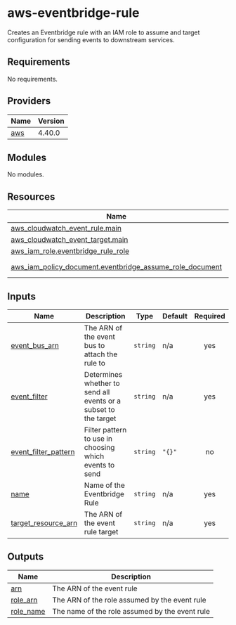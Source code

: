 # aws-eventbridge-rule

Creates an Eventbridge rule with an IAM role to assume and target configuration for sending events to downstream services.

<!-- BEGINNING OF PRE-COMMIT-TERRAFORM DOCS HOOK -->
## Requirements

No requirements.

## Providers

| Name | Version |
|------|---------|
| <a name="provider_aws"></a> [aws](#provider\_aws) | 4.40.0 |

## Modules

No modules.

## Resources

| Name | Type |
|------|------|
| [aws_cloudwatch_event_rule.main](https://registry.terraform.io/providers/hashicorp/aws/latest/docs/resources/cloudwatch_event_rule) | resource |
| [aws_cloudwatch_event_target.main](https://registry.terraform.io/providers/hashicorp/aws/latest/docs/resources/cloudwatch_event_target) | resource |
| [aws_iam_role.eventbridge_rule_role](https://registry.terraform.io/providers/hashicorp/aws/latest/docs/resources/iam_role) | resource |
| [aws_iam_policy_document.eventbridge_assume_role_document](https://registry.terraform.io/providers/hashicorp/aws/latest/docs/data-sources/iam_policy_document) | data source |

## Inputs

| Name | Description | Type | Default | Required |
|------|-------------|------|---------|:--------:|
| <a name="input_event_bus_arn"></a> [event\_bus\_arn](#input\_event\_bus\_arn) | The ARN of the event bus to attach the rule to | `string` | n/a | yes |
| <a name="input_event_filter"></a> [event\_filter](#input\_event\_filter) | Determines whether to send all events or a subset to the target | `string` | n/a | yes |
| <a name="input_event_filter_pattern"></a> [event\_filter\_pattern](#input\_event\_filter\_pattern) | Filter pattern to use in choosing which events to send | `string` | `"{}"` | no |
| <a name="input_name"></a> [name](#input\_name) | Name of the Eventbridge Rule | `string` | n/a | yes |
| <a name="input_target_resource_arn"></a> [target\_resource\_arn](#input\_target\_resource\_arn) | The ARN of the event rule target | `string` | n/a | yes |

## Outputs

| Name | Description |
|------|-------------|
| <a name="output_arn"></a> [arn](#output\_arn) | The ARN of the event rule |
| <a name="output_role_arn"></a> [role\_arn](#output\_role\_arn) | The ARN of the role assumed by the event rule |
| <a name="output_role_name"></a> [role\_name](#output\_role\_name) | The name of the role assumed by the event rule |
<!-- END OF PRE-COMMIT-TERRAFORM DOCS HOOK -->
